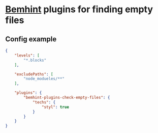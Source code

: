 # [Bemhint](https://github.com/bem/bemhint) plugins for finding empty files

## Config example

```json
{
    "levels": [
        "*.blocks"
    ],

    "excludePaths": [
        "node_modueles/**"
    ],

    "plugins": {
        "bemhint-plugins-check-empty-files": {
            "techs": {
                "styl": true
            }
        }
    }
}
```
